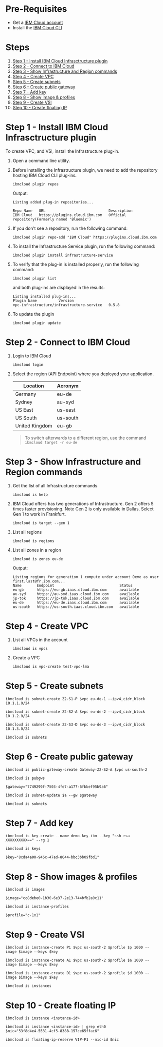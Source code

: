 # Pre-Requisites	

+ Get a [IBM Cloud account](https://cloud.ibm.com)	
+ Install the [IBM Cloud CLI](https://github.com/IBM-Cloud/ibm-cloud-cli-release/releases/)	


# Steps	

1. [Step 1 - Install IBM Cloud Infrasctructure plugin](#step-1---install-ibm-cloud-infrastructure-plugin)	
1. [Step 2 - Connect to IBM Cloud](#step-2---connect-to-ibm-cloud)	
1. [Step 3 - Show Infrastructure and Region commands](#step-3---show-infrastructure-and-region-commands)	
1. [Step 4 - Create VPC](#step-4---create-vpc)	
1. [Step 5 - Create subnets](#step-5---create-subnets)	
1. [Step 6 - Create public gateway](#step-6---create-public-gateway)	
1. [Step 7 - Add key](#step-2---add-key)	
1. [Step 8 - Show image & profiles](#step-8---show-image-&-profiles)	
1. [Step 9 - Create VSI](#step-9---create-vsi)	
1. [Step 10 - Create floating IP](#step-10---create-floating-ip)	


# Step 1 - Install IBM Cloud Infrasctructure plugin	

To create VPC, and VSI, install the Infrastructure plug-in.	

1. Open a command line utility.	

1. Before installing the Infrastructure plugin, we need to add the repository hosting IBM Cloud CLI plug-ins.	
    ```	
    ibmcloud plugin repos	
    ```	
    Output:	
    ```	
    Listing added plug-in repositories...

    Repo Name   URL                             Description
    IBM Cloud   https://plugins.cloud.ibm.com   Official repository(Formerly named 'Bluemix')
    ```	

1. If you don't see a repository, run the following command:	
    ```	
    ibmcloud plugin repo-add "IBM Cloud" https://plugins.cloud.ibm.com
    ```	

1. To install the Infrastructure Service plugin, run the following command:	
    ```	
   ibmcloud plugin install infrastructure-service	
    ```	

1. To verify that the plug-in is installed properly, run the following command:	
    ```	
    ibmcloud plugin list	
    ```	
    and both plug-ins are displayed in the results:	
    ```	
    Listing installed plug-ins...	
    Plugin Name          Version	
    vpc-infrastructure/infrastructure-service   0.5.8	
    ```	

1. To update the plugin	
    ```	
    ibmcloud plugin update	
    ```	


# Step 2 - Connect to IBM Cloud	

1. Login to IBM Cloud	
    ```	
    ibmcloud login	
    ```	

1. Select the region (API Endpoint) where you deployed your application.	

    | Location | Acronym |
    | ----- | ----------- |
    |Germany|eu-de|
    |Sydney|au-syd|
    |US East|us-east|
    |US South|us-south|
    |United Kingdom|eu-gb|

    >  To switch afterwards to a different region, use the command `ibmcloud target -r eu-de`	


# Step 3 - Show Infrastructure and Region commands	

1. Get the list of all Infrastructure commands	
    ```	
    ibmcloud is help	
    ```	

1. IBM Cloud offers has two generations of Infrastructure. Gen 2 offers 5 times faster provisioning. Note Gen 2 is only available in Dallas. Select Gen 1 to work in Frankfurt.
    ```
    ibmcloud is target --gen 1
    ```

1. List all regions	
    ```	
    ibmcloud is regions	
    ```	

1. List all zones in a region	
    ```	
    ibmcloud is zones eu-de
    ```	
    Output:
    ```
    Listing regions for generation 1 compute under account Demo as user first.last@fr.ibm.com...
    Name       Endpoint                              Status
    eu-gb      https://eu-gb.iaas.cloud.ibm.com      available
    au-syd     https://au-syd.iaas.cloud.ibm.com     available
    jp-tok     https://jp-tok.iaas.cloud.ibm.com     available
    eu-de      https://eu-de.iaas.cloud.ibm.com      available
    us-south   https://us-south.iaas.cloud.ibm.com   available
    ```


# Step 4 - Create VPC	

1. List all VPCs in the account	
    ```	
    ibmcloud is vpcs	
    ```	

1. Create a VPC	
    ```	
    ibmcloud is vpc-create test-vpc-lma	
    ```	


# Step 5 - Create subnets	
```	
ibmcloud is subnet-create Z2-S1-P $vpc eu-de-1 --ipv4_cidr_block 10.1.1.0/24	
```	
```	
ibmcloud is subnet-create Z2-S2-A $vpc eu-de-2 --ipv4_cidr_block 10.1.2.0/24	
```	
```	
ibmcloud is subnet-create Z2-S3-D $vpc eu-de-3 --ipv4_cidr_block 10.1.3.0/24	
```	
```	
ibmcloud is subnets	
```	


# Step 6 - Create public gateway	
```	
ibmcloud is public-gateway-create Gateway-Z2-S2-A $vpc us-south-2	
```	
```	
ibmcloud is pubgws	
```	
```	
$gateway="7749299f-7503-4fe7-a177-6fbbef95b9a6"	
```	
```	
ibmcloud is subnet-update $a --gw $gateway	
```	
```	
ibmcloud is subnets	
```	

# Step 7 - Add key	
```	
ibmcloud is key-create --name demo-key-ibm --key "ssh-rsa XXXXXXXXXX==" --rg 1	
```	
```	
ibmcloud is keys	
```	
```	
$key="8cda4a00-946c-47ad-8044-bbc3bb09fbd1"	
```	

# Step 8 - Show images & profiles	
```	
ibmcloud is images	
```	
```	
$image="cc8debe0-1b30-6e37-2e13-744bfb2a0c11"	
```	
```	
ibmcloud is instance-profiles	
```	
```	
$profile="c-1x1"	
```	

# Step 9 - Create VSI	
```	
ibmcloud is instance-create P1 $vpc us-south-2 $profile $p 1000 --image $image --keys $key	
```	
```	
ibmcloud is instance-create A1 $vpc us-south-2 $profile $a 1000 --image $image --keys $key	
```	
```	
ibmcloud is instance-create D1 $vpc us-south-2 $profile $d 1000 --image $image --keys $key	
```	
```	
ibmcloud is instances	
```	

# Step 10 - Create floating IP	
```	
ibmcloud is instance <instance-id>	
```	
```	
ibmcloud is instance <instance-id> | grep eth0
$nic="53f8d4e4-5531-4cf5-8388-157ce65ffac6"	
```	
```	
ibmcloud is floating-ip-reserve VIP-P1 --nic-id $nic	
```